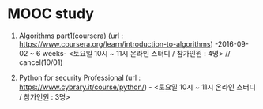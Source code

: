 # MOOC study
1. Algorithms part1(coursera) (url : https://www.coursera.org/learn/introduction-to-algorithms) -2016-09-02 ~ 6 weeks-
<토요일 10시 ~ 11시 온라인 스터디 / 참가인원 : 4명> // cancel(10/01)

2. Python for security Professional (url : https://www.cybrary.it/course/python/) - 
<토요일 10시 ~ 11시 온라인 스터디 / 참가인원 : 3명>
